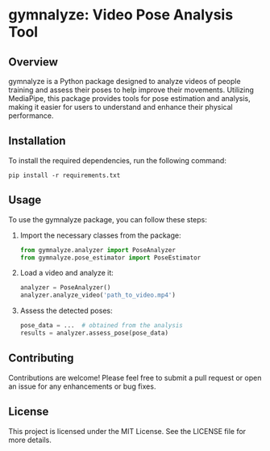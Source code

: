 # gymnalyze: Video Pose Analysis Tool

## Overview
gymnalyze is a Python package designed to analyze videos of people training and assess their poses to help improve their movements. Utilizing MediaPipe, this package provides tools for pose estimation and analysis, making it easier for users to understand and enhance their physical performance.

## Installation
To install the required dependencies, run the following command:

```
pip install -r requirements.txt
```

## Usage
To use the gymnalyze package, you can follow these steps:

1. Import the necessary classes from the package:
   ```python
   from gymnalyze.analyzer import PoseAnalyzer
   from gymnalyze.pose_estimator import PoseEstimator
   ```

2. Load a video and analyze it:
   ```python
   analyzer = PoseAnalyzer()
   analyzer.analyze_video('path_to_video.mp4')
   ```

3. Assess the detected poses:
   ```python
   pose_data = ...  # obtained from the analysis
   results = analyzer.assess_pose(pose_data)
   ```

## Contributing
Contributions are welcome! Please feel free to submit a pull request or open an issue for any enhancements or bug fixes.

## License
This project is licensed under the MIT License. See the LICENSE file for more details.